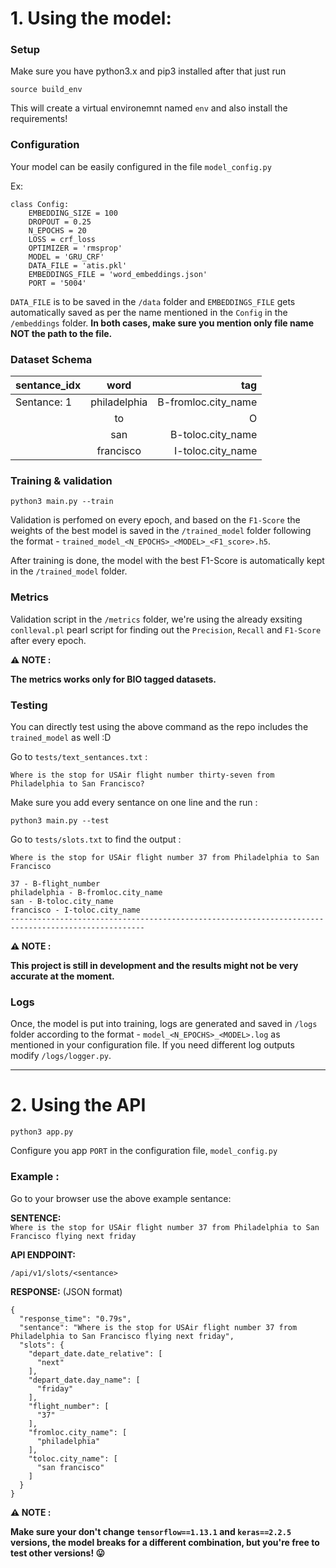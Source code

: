 # 1. Using the model:

### Setup

Make sure you have python3.x and pip3 installed after that just run 

```
source build_env
```

This will create a virtual environemnt named `env` and also install the requirements!

### Configuration

Your model can be easily configured in the file `model_config.py` 

Ex:

```
class Config:
    EMBEDDING_SIZE = 100
    DROPOUT = 0.25
    N_EPOCHS = 20
    LOSS = crf_loss
    OPTIMIZER = 'rmsprop'
    MODEL = 'GRU_CRF'
    DATA_FILE = 'atis.pkl'
    EMBEDDINGS_FILE = 'word_embeddings.json'
    PORT = '5004'
```

`DATA_FILE` is to be saved in the `/data` folder and `EMBEDDINGS_FILE` gets automatically saved as per the name mentioned in the `Config` in the `/embeddings` folder. **In both cases,  make sure you mention only file name NOT the path to the file.**

### Dataset Schema

| sentance_idx | word | tag  |
| ------------- |:-------------:| -----:|
| Sentance: 1    | philadelphia | B-fromloc.city_name | 
|    | to      |   O |
|  | san      |   B-toloc.city_name  |
|  | francisco      |   I-toloc.city_name  |

### Training & validation

```
python3 main.py --train
```

Validation is perfomed on every epoch, and based on the `F1-Score` the weights of the best model is saved in the `/trained_model` folder following the format - `trained_model_<N_EPOCHS>_<MODEL>_<F1_score>.h5`.

After training is done, the model with the best F1-Score is automatically kept in the `/trained_model` folder.

### Metrics

Validation script in the `/metrics` folder, we're using the already exsiting `conlleval.pl` pearl script for finding out the `Precision`, `Recall` and `F1-Score` after every epoch.

**:warning: NOTE :**

**The metrics works only for BIO tagged datasets.**

### Testing

You can directly test using the above command as the repo includes the `trained_model` as well :D

Go to `tests/text_sentances.txt` :

```
Where is the stop for USAir flight number thirty-seven from Philadelphia to San Francisco?

```

Make sure you add every sentance on one line and the run :

```
python3 main.py --test
```

Go to `tests/slots.txt` to find the output :

```
Where is the stop for USAir flight number 37 from Philadelphia to San Francisco

37 - B-flight_number
philadelphia - B-fromloc.city_name
san - B-toloc.city_name
francisco - I-toloc.city_name
----------------------------------------------------------------------------------------------------

```

**:warning: NOTE :**

**This project is still in development and the results might not be very accurate at the moment.**

### Logs

Once, the model is put into training, logs are generated and saved in `/logs` folder according to the format - `model_<N_EPOCHS>_<MODEL>.log` as mentioned in your configuration file. If you need different log outputs modify `/logs/logger.py`.

---

# 2. Using the API 
```
python3 app.py
```

Configure you app `PORT` in the configuration file, `model_config.py`

### Example :

Go to your browser use the above example sentance:

**SENTENCE:**\
`Where is the stop for USAir flight number 37 from Philadelphia to San Francisco flying next friday`

**API ENDPOINT:**

`/api/v1/slots/<sentance>`

**RESPONSE:**  (JSON format)

```
{
  "response_time": "0.79s", 
  "sentance": "Where is the stop for USAir flight number 37 from Philadelphia to San Francisco flying next friday", 
  "slots": {
    "depart_date.date_relative": [
      "next"
    ], 
    "depart_date.day_name": [
      "friday"
    ], 
    "flight_number": [
      "37"
    ], 
    "fromloc.city_name": [
      "philadelphia"
    ], 
    "toloc.city_name": [
      "san francisco"
    ]
  }
}
```

**:warning: NOTE :**

**Make sure your don't change `tensorflow==1.13.1` and `keras==2.2.5` versions, the model breaks for a different combination, but you're free to test other versions! :stuck_out_tongue:**
